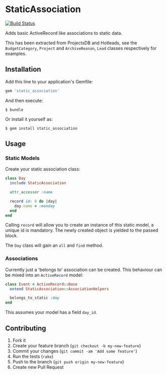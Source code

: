 # StaticAssociation

[![Build Status](https://travis-ci.org/New-Bamboo/static_association.png?branch=master)](https://travis-ci.org/New-Bamboo/static_association)

Adds basic ActiveRecord like associations to static data.

This has been extracted from ProjectsDB and Hotleads, see the `BudgetCategory`, `Project` and `ArchiveReason`, `Lead` classes respectively for examples.

## Installation

Add this line to your application's Gemfile:

```ruby
gem 'static_association'
```

And then execute:

    $ bundle

Or install it yourself as:

    $ gem install static_association

## Usage

### Static Models

Create your static association class:

```ruby
class Day
  include StaticAssociation

  attr_accessor :name

  record id: 0 do |day|
    day.name = :monday
  end
end
```

Calling `record` will allow you to create an instance of this static model, a unique id is mandatory. The newly created object is yielded to the passed block.

The `Day` class will gain an `all` and `find` method.

### Associations

Currently just a 'belongs to' association can be created. This behaviour can be mixed into an `ActiveRecord` model:

```ruby
class Event < ActiveRecord::Base
  extend StaticAssociation::AssociationHelpers

  belongs_to_static :day
end
```

This assumes your model has a field `day_id`.

## Contributing

1. Fork it
2. Create your feature branch (`git checkout -b my-new-feature`)
3. Commit your changes (`git commit -am 'Add some feature'`)
4. Run the tests (`rake`)
5. Push to the branch (`git push origin my-new-feature`)
6. Create new Pull Request
